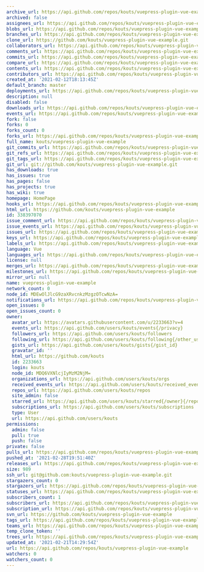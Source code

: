 ```yaml
---
archive_url: https://api.github.com/repos/kouts/vuepress-plugin-vue-example/{archive_format}{/ref}
archived: false
assignees_url: https://api.github.com/repos/kouts/vuepress-plugin-vue-example/assignees{/user}
blobs_url: https://api.github.com/repos/kouts/vuepress-plugin-vue-example/git/blobs{/sha}
branches_url: https://api.github.com/repos/kouts/vuepress-plugin-vue-example/branches{/branch}
clone_url: https://github.com/kouts/vuepress-plugin-vue-example.git
collaborators_url: https://api.github.com/repos/kouts/vuepress-plugin-vue-example/collaborators{/collaborator}
comments_url: https://api.github.com/repos/kouts/vuepress-plugin-vue-example/comments{/number}
commits_url: https://api.github.com/repos/kouts/vuepress-plugin-vue-example/commits{/sha}
compare_url: https://api.github.com/repos/kouts/vuepress-plugin-vue-example/compare/{base}...{head}
contents_url: https://api.github.com/repos/kouts/vuepress-plugin-vue-example/contents/{+path}
contributors_url: https://api.github.com/repos/kouts/vuepress-plugin-vue-example/contributors
created_at: '2021-02-12T18:13:45Z'
default_branch: master
deployments_url: https://api.github.com/repos/kouts/vuepress-plugin-vue-example/deployments
description: null
disabled: false
downloads_url: https://api.github.com/repos/kouts/vuepress-plugin-vue-example/downloads
events_url: https://api.github.com/repos/kouts/vuepress-plugin-vue-example/events
fork: false
forks: 0
forks_count: 0
forks_url: https://api.github.com/repos/kouts/vuepress-plugin-vue-example/forks
full_name: kouts/vuepress-plugin-vue-example
git_commits_url: https://api.github.com/repos/kouts/vuepress-plugin-vue-example/git/commits{/sha}
git_refs_url: https://api.github.com/repos/kouts/vuepress-plugin-vue-example/git/refs{/sha}
git_tags_url: https://api.github.com/repos/kouts/vuepress-plugin-vue-example/git/tags{/sha}
git_url: git://github.com/kouts/vuepress-plugin-vue-example.git
has_downloads: true
has_issues: true
has_pages: false
has_projects: true
has_wiki: true
homepage: HomePage
hooks_url: https://api.github.com/repos/kouts/vuepress-plugin-vue-example/hooks
html_url: https://github.com/kouts/vuepress-plugin-vue-example
id: 338397070
issue_comment_url: https://api.github.com/repos/kouts/vuepress-plugin-vue-example/issues/comments{/number}
issue_events_url: https://api.github.com/repos/kouts/vuepress-plugin-vue-example/issues/events{/number}
issues_url: https://api.github.com/repos/kouts/vuepress-plugin-vue-example/issues{/number}
keys_url: https://api.github.com/repos/kouts/vuepress-plugin-vue-example/keys{/key_id}
labels_url: https://api.github.com/repos/kouts/vuepress-plugin-vue-example/labels{/name}
language: Vue
languages_url: https://api.github.com/repos/kouts/vuepress-plugin-vue-example/languages
license: null
merges_url: https://api.github.com/repos/kouts/vuepress-plugin-vue-example/merges
milestones_url: https://api.github.com/repos/kouts/vuepress-plugin-vue-example/milestones{/number}
mirror_url: null
name: vuepress-plugin-vue-example
network_count: 0
node_id: MDEwOlJlcG9zaXRvcnkzMzgzOTcwNzA=
notifications_url: https://api.github.com/repos/kouts/vuepress-plugin-vue-example/notifications{?since,all,participating}
open_issues: 0
open_issues_count: 0
owner:
  avatar_url: https://avatars.githubusercontent.com/u/2233663?v=4
  events_url: https://api.github.com/users/kouts/events{/privacy}
  followers_url: https://api.github.com/users/kouts/followers
  following_url: https://api.github.com/users/kouts/following{/other_user}
  gists_url: https://api.github.com/users/kouts/gists{/gist_id}
  gravatar_id: ''
  html_url: https://github.com/kouts
  id: 2233663
  login: kouts
  node_id: MDQ6VXNlcjIyMzM2NjM=
  organizations_url: https://api.github.com/users/kouts/orgs
  received_events_url: https://api.github.com/users/kouts/received_events
  repos_url: https://api.github.com/users/kouts/repos
  site_admin: false
  starred_url: https://api.github.com/users/kouts/starred{/owner}{/repo}
  subscriptions_url: https://api.github.com/users/kouts/subscriptions
  type: User
  url: https://api.github.com/users/kouts
permissions:
  admin: false
  pull: true
  push: false
private: false
pulls_url: https://api.github.com/repos/kouts/vuepress-plugin-vue-example/pulls{/number}
pushed_at: '2021-02-28T19:51:40Z'
releases_url: https://api.github.com/repos/kouts/vuepress-plugin-vue-example/releases{/id}
size: 989
ssh_url: git@github.com:kouts/vuepress-plugin-vue-example.git
stargazers_count: 0
stargazers_url: https://api.github.com/repos/kouts/vuepress-plugin-vue-example/stargazers
statuses_url: https://api.github.com/repos/kouts/vuepress-plugin-vue-example/statuses/{sha}
subscribers_count: 1
subscribers_url: https://api.github.com/repos/kouts/vuepress-plugin-vue-example/subscribers
subscription_url: https://api.github.com/repos/kouts/vuepress-plugin-vue-example/subscription
svn_url: https://github.com/kouts/vuepress-plugin-vue-example
tags_url: https://api.github.com/repos/kouts/vuepress-plugin-vue-example/tags
teams_url: https://api.github.com/repos/kouts/vuepress-plugin-vue-example/teams
temp_clone_token: ''
trees_url: https://api.github.com/repos/kouts/vuepress-plugin-vue-example/git/trees{/sha}
updated_at: '2021-02-21T14:29:54Z'
url: https://api.github.com/repos/kouts/vuepress-plugin-vue-example
watchers: 0
watchers_count: 0
---
```



